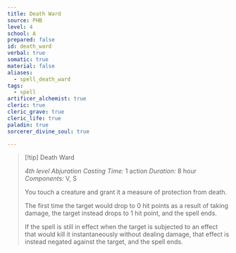 ```yaml
---
title: Death Ward
source: PHB
level: 4
school: A
prepared: false
id: death_ward
verbal: true
somatic: true
material: false
aliases:
  - spell_death_ward
tags:
  - spell
artificer_alchemist: true
cleric: true
cleric_grave: true
cleric_life: true
paladin: true
sorcerer_divine_soul: true

---
```

>[!tip] Death Ward
>
> *4th level Abjuration*
> *Casting Time:* 1 action
> *Duration:* 8 hour
> *Components:* V, S
>
>You touch a creature and grant it a measure of protection from death.
>
>The first time the target would drop to 0 hit points as a result of taking damage, the target instead drops to 1 hit point, and the spell ends.
>
>If the spell is still in effect when the target is subjected to an effect that would kill it instantaneously without dealing damage, that effect is instead negated against the target, and the spell ends.
>

